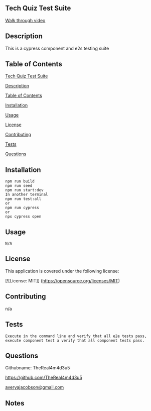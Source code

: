 ## Tech Quiz Test Suite


[Walk through video](https://drive.google.com/file/d/16yrgaxbNvjq06pCkf95MItQfelfHfULE/view?usp=sharing)

## Description 

This is a cypress component and e2s testing suite



## Table of Contents  

[Tech Quiz Test Suite](#Tech-Quiz-Test-Suite)

[Description](#description)

[Table of Contents](#table-of-contents)

[Installation](#installation)

[Usage](#usage)

[License](#license)

[Contributing](#contributing)

[Tests](#tests)

[Questions](#questions)

  ## Installation  


    npm run build
    npm run seed
    npm run start:dev
    In another terminal 
    npm run test:all
    or 
    npm run cypress
    or 
    npx cypress open


  ## Usage  

    N/A

  ## License 

  This application is covered under the following license:  

   

  [![License: MIT]] (https://opensource.org/licenses/MIT) 

   

  ## Contributing  

  n/a 

   

  ## Tests  

    Execute in the command line and verify that all e2e tests pass, execute component test a verify that all component tests pass. 

   
  ## Questions 

  Githubname: TheReal4m4d3u5

   

  https://github.com/TheReal4m4d3u5 

   

  averyajacobson@gmail.com 



## Notes

